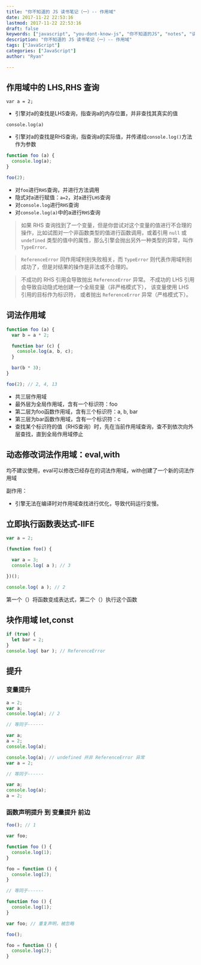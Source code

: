 ```yaml
---
title: "你不知道的 JS 读书笔记（一）-- 作用域"
date: 2017-11-22 22:53:16
lastmod: 2017-11-22 22:53:16
draft: false
keywords: ["javascript", "you-dont-know-js", "你不知道的JS", "notes", "读书笔记", "作用域"]
description: "你不知道的 JS 读书笔记（一）-- 作用域"
tags: ["JavaScript"]
categories: ["JavaScript"]
author: "Ryan"

---
```


## 作用域中的 LHS,RHS 查询

`var a = 2;`

- 引擎对a的查找是LHS查询，指查询a的内存位置，并非查找其真实的值

`console.log(a)`

- 引擎对a的查找是RHS查询，指查询a的实际值，并传递给`console.log()`方法作为参数

```javascript
function foo (a) {
  console.log(a);
}

foo(2);
```

- 对`foo`进行`RHS`查询，并进行方法调用
- 隐式对a进行赋值：`a=2`，对a进行`LHS`查询
- 对`console.log`进行`RHS`查询
- 对`console.log(a)`中的a进行`RHS`查询

> 如果 RHS 查询找到了一个变量，但是你尝试对这个变量的值进行不合理的操作，比如试图对一个非函数类型的值进行函数调用，或着引用 `null` 或 `undefined` 类型的值中的属性，那么引擎会抛出另外一种类型的异常，叫作 `TypeError。`

> `ReferenceError` 同作用域判别失败相关，而 `TypeError` 则代表作用域判别成功了，但是对结果的操作是非法或不合理的。

> 不成功的 RHS 引用会导致抛出 `ReferenceError` 异常。 
> 不成功的 LHS 引用会导致自动隐式地创建一个全局变量（非严格模式下）， 该变量使用 LHS 引用的目标作为标识符， 或者抛出 `ReferenceError` 异常（严格模式下）。

## 词法作用域

```javascript
function foo (a) {
  var b = a * 2;

  function bar (c) {
    console.log(a, b, c);
  }

  bar(b * 3);
}

foo(2); // 2, 4, 13
```

- 共三层作用域
- 最外层为全局作用域，含有一个标识符：foo
- 第二层为foo函数作用域，含有三个标识符：a, b, bar
- 第三层为bar函数作用域，含有一个标识符：c
- 查找某个标识符的值（RHS查询）时，先在当前作用域查询，查不到依次向外层查找，直到全局作用域停止

## 动态修改词法作用域：eval,with

均不建议使用，eval可以修改已经存在的词法作用域，with创建了一个新的词法作用域

副作用：
- 引擎无法在编译时对作用域查找进行优化，导致代码运行变慢。

## 立即执行函数表达式-IIFE

```javascript
var a = 2;

(function foo() {

  var a = 3;
  console.log( a ); // 3

})();

console.log( a ); // 2
```

第一个（）将函数变成表达式，第二个（）执行这个函数

## 块作用域 let,const

```javascript
if (true) {
  let bar = 2;
}
console.log( bar ); // ReferenceError
```

## 提升

### 变量提升

```javascript
a = 2;
var a;
console.log(a); // 2

// 等同于------

var a;
a = 2;
console.log(a);
```

```javascript
console.log(a); // undefined 并非 ReferenceError 异常
var a = 2;

// 等同于------

var a;
console.log(a);
a = 2;
```

### 函数声明提升 到 变量提升 前边

```javascript
foo(); // 1

var foo;

function foo () {
  console.log(1);
}

foo = function () {
  console.log(2);
}

// 等同于------

function foo () {
  console.log(1);
}

var foo; // 重复声明，被忽略

foo();

foo = function () {
  console.log(2);
}
```
